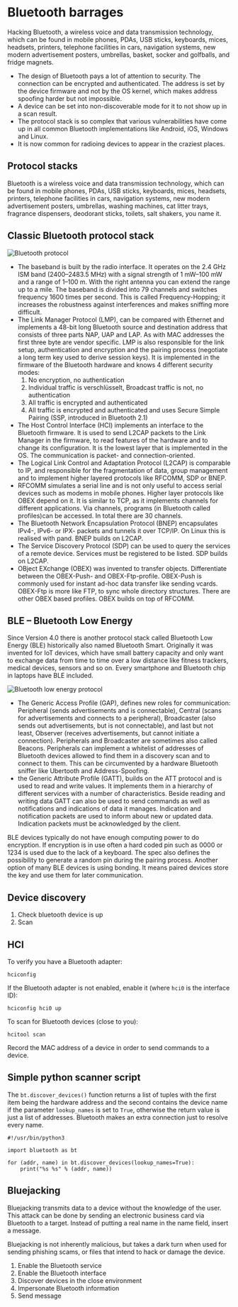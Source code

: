 # Bluetooth barrages

Hacking Bluetooth, a wireless voice and data transmission technology, which can be found in mobile phones, PDAs, USB sticks, keyboards, mices, headsets, printers, telephone facilities in cars, navigation systems, new modern advertisement posters, umbrellas, basket, socker and golfballs, and fridge magnets.

* The design of Bluetooth pays a lot of attention to security. The connection can be encrypted and authenticated. The address is set by the device firmware and not by the OS kernel, which makes address spoofing harder but not impossible. 
* A device can be set into non-discoverable mode for it to not show up in a scan result.
* The protocol stack is so complex that various vulnerabilities have come up in all common Bluetooth implementations like Android, iOS, Windows and Linux. 
* It is now common for radioing devices to appear in the craziest places. 

## Protocol stacks

Bluetooth is a wireless voice and data transmission technology, which can be found in
mobile phones, PDAs, USB sticks, keyboards, mices, headsets, printers, telephone facilities in cars, 
navigation systems, new modern advertisement posters, umbrellas, washing machines, cat litter trays,
fragrance dispensers, deodorant sticks, toilets, salt shakers, you name it.

## Classic Bluetooth protocol stack

![Bluetooth protocol](/_static/images/bluetooth.png)

* The baseband is built by the radio interface. It operates on the 2.4 GHz ISM band (2400–2483.5 MHz) with a signal strength of 1 mW–100 mW and a range of 1–100 m. With the right antenna you can extend the range up to a mile. The baseband is divided into 79 channels and switches frequency 1600 times per second. This is called Frequency-Hopping; it increases the robustness against interferences and makes sniffing more difficult.
* The Link Manager Protocol (LMP), can be compared with Ethernet and implements a 48-bit long Bluetooth source and destination address that consists of three parts NAP, UAP and LAP. As with MAC addresses the first three byte are vendor specific. LMP is also responsible for the link setup, authentication and encryption and the pairing process (negotiate a long term key used to derive session keys). It is implemented in the firmware of the Bluetooth hardware and knows 4 different security modes:
   1. No encryption, no authentication
   2. Individual traffic is verschlüsselt, Broadcast traffic is not, no authentication
   3. All traffic is encrypted and authenticated
   4. All traffic is encrypted and authenticated and uses Secure Simple Pairing (SSP, introduced
  in Bluetooth 2.1)
* The Host Control Interface (HCI) implements an interface to the Bluetooth firmware. It is used to send L2CAP packets to the Link Manager in the firmware, to read features of the hardware and to change its configuration. It is the lowest layer that is implemented in the OS. The communication is packet- and connection-oriented.
* The Logical Link Control and Adaptation Protocol (L2CAP) is comparable to IP, and responsible for the fragmentation of data, group management and to implement higher layered protocols like RFCOMM, SDP or BNEP.
* RFCOMM simulates a serial line and is not only useful to access serial devices such as modems in mobile phones. Higher layer protocols like OBEX depend on it. It is similar to TCP, as it implements channels for different applications. Via channels, programs (in Bluetooth called profiles)can be accessed. In total there are 30 channels.
* The Bluetooth Network Encapsulation Protocol (BNEP) encapsulates IPv4-, IPv6- or IPX- packets and tunnels it over TCP/IP. On Linux this is realised with pand. BNEP builds on L2CAP.
* The Service Discovery Protocol (SDP) can be used to query the services of a remote device. Services must be registered to be listed. SDP builds on L2CAP.
* OBject EXchange (OBEX) was invented to transfer objects. Differentiate between the OBEX-Push- and OBEX-Ftp-profile. OBEX-Push is commonly used for instant ad-hoc data transfer like sending vcards. OBEX-Ftp is more like FTP, to sync whole directory structures. There are other OBEX based profiles. OBEX builds on top of RFCOMM.

##  BLE – Bluetooth Low Energy

Since Version 4.0 there is another protocol stack called Bluetooth Low Energy (BLE) historically also named Bluetooth Smart. Originally it was invented for IoT devices, which have small battery capacity and only want to exchange data from time to time over a low distance like fitness trackers, medical devices, sensors and so on. Every smartphone and Bluetooth chip in laptops have BLE included.

![Bluetooth low energy protocol](/_static/images/bluetooth2.png)

* The Generic Access Profile (GAP), defines new roles for communication: Peripheral (sends advertisements and is connectable), Central (scans for advertisements and connects to a peripheral), Broadcaster (also sends out advertisements, but is not connectable), and last but not least, Observer (receives advertisements, but cannot initiate a connection). Peripherals and Broadcaster are sometimes also called Beacons. Peripherals can implement a whitelist of addresses of Bluetooth devices allowed to find them in a discovery scan and to connect to them. This can be circumvented by a hardware Bluetooth sniffer like Ubertooth and Address-Spoofing.
* the Generic Attribute Profile (GATT), builds on the ATT protocol and is used to read and write values. It implements them in a hierarchy of different services with a number of characteristics. Beside reading and writing data GATT can also be used to send commands as well as notifications and indications of data it manages. Indication and notification packets are used to inform about new or updated data. Indication packets must be acknowledged by the client.

BLE devices typically do not have enough computing power to do encryption. If encryption is in use often a hard coded pin such as 0000 or 1234 is used due to the lack of a keyboard. The spec also defines the possibility to generate a random pin during the pairing process. Another option of many BLE devices is using bonding. It means paired devices store the key and use them for later communication.

## Device discovery

1. Check bluetooth device is up
2. Scan

## HCI

To verify you have a Bluetooth adapter:

    hciconfig

If the Bluetooth adapter is not enabled, enable it (where `hci0` is the interface ID):

    hciconfig hci0 up

To scan for Bluetooth devices (close to you):

    hcitool scan

Record the MAC address of a device in order to send commands to a device.

## Simple python scanner script

The `bt.discover_devices()` function returns a list of tuples with the first item being
the hardware address and the second contains the device name if the parameter
`lookup_names` is set to `True`, otherwise the return value is just a list of addresses.
Bluetooth makes an extra connection just to resolve every name.

```text
#!/usr/bin/python3

import bluetooth as bt

for (addr, name) in bt.discover_devices(lookup_names=True):
    print("%s %s" % (addr, name))
```

## Bluejacking

Bluejacking transmits data to a device without the knowledge of the user. This attack can be done by sending an electronic business card via Bluetooth to a target. Instead of putting a real name in the name field, insert a message.

Bluejacking is not inherently malicious, but takes a dark turn when used for sending phishing scams, or files that intend to hack or damage the device.

1. Enable the Bluetooth service
2. Enable the Bluetooth interface
3. Discover devices in the close environment
4. Impersonate Bluetooth information
5. Send message

